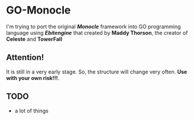 

# GO-Monocle

I'm trying to port the original ***Monocle*** framework into GO programming language using ***Ebitengine*** that created by **Maddy Thorson**, the creator of **Celeste** and **TowerFall**

## Attention!
It is still in a very early stage. So, the structure will change very often. **Use with your own risk!!!**.

## TODO
- a lot of things